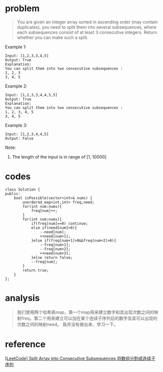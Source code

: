 # problem
>You are given an integer array sorted in ascending order (may contain duplicates), you need to split them into several subsequences, where each subsequences consist of at least 3 consecutive integers. Return whether you can make such a split.

Example 1:
```
Input: [1,2,3,3,4,5]
Output: True
Explanation:
You can split them into two consecutive subsequences : 
1, 2, 3
3, 4, 5
```
Example 2:
```
Input: [1,2,3,3,4,4,5,5]
Output: True
Explanation:
You can split them into two consecutive subsequences : 
1, 2, 3, 4, 5
3, 4, 5
```
Example 3:
```
Input: [1,2,3,4,4,5]
Output: False
```
Note:
1. The length of the input is in range of [1, 10000]

# codes
```
class Solution {
public:
    bool isPossible(vector<int>& nums) {
        unordered_map<int,int> freq,need;
        for(int num:nums){
            freq[num]++;
        }
        for(int num:nums){
            if(freq[num]==0) continue;
            else if(need[num]>0){
                --need[num];
                ++need[num+1];
            }else if(freq[num+1]>0&&freq[num+2]>0){
                --freq[num+1];
                --freq[num+2];
                ++need[num+3];
            }else return false;
            --freq[num];
        }
        return true;
    }
};
```

# analysis
>我们使用两个哈希表map，第一个map用来建立数字和其出现次数之间的映射freq，第二个用来建立可以加在某个连续子序列后的数字及其可以出现的次数之间的映射need。
我并没有做出来，学习一下。

# reference
[[LeetCode] Split Array into Consecutive Subsequences 将数组分割成连续子序列][1]

[1]: http://www.cnblogs.com/grandyang/p/7525821.html